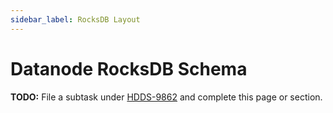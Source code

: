 ```yaml
---
sidebar_label: RocksDB Layout
---
```


# Datanode RocksDB Schema

**TODO:** File a subtask under [HDDS-9862](https://issues.apache.org/jira/browse/HDDS-9862) and complete this page or section.
